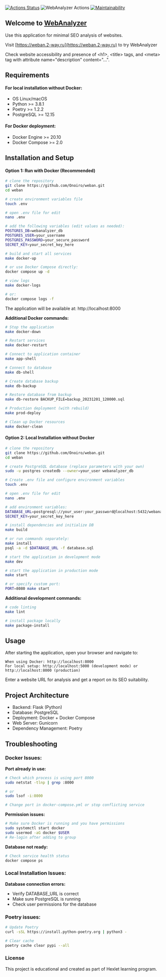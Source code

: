 [![Actions Status](https://github.com/Onoiro/python-project-83/workflows/hexlet-check/badge.svg)](https://github.com/Onoiro/weban/actions)
![WebAnalyzer Actions](https://github.com/Onoiro/weban/actions/workflows/page-analyzer-check.yml/badge.svg)
[![Maintainability](https://api.codeclimate.com/v1/badges/3807cda22bbcca6fee03/maintainability)](https://codeclimate.com/github/Onoiro/weban/maintainability)

## Welcome to [WebAnalyzer](https://weban.2-way.ru)
Use this application for minimal SEO analysis of websites.

Visit [https://weban.2-way.ru](https://weban.2-way.ru) to try WebAnalyzer

Check website accessibility and presence of \<h1\>, \<title\> tags, and \<meta\> tag with attribute name="description" content="...".

## Requirements

#### For local installation without Docker:
* OS Linux/macOS
* Python >= 3.8.1
* Poetry >= 1.2.2
* PostgreSQL >= 12.15

#### For Docker deployment:
* Docker Engine >= 20.10
* Docker Compose >= 2.0

## Installation and Setup

#### Option 1: Run with Docker (Recommended)
```bash
# clone the repository
git clone https://github.com/Onoiro/weban.git
cd weban

# create environment variables file
touch .env

# open .env file for edit
nano .env

# add the following variables (edit values as needed):
POSTGRES_DB=webanalyzer_db
POSTGRES_USER=your_username
POSTGRES_PASSWORD=your_secure_password
SECRET_KEY=your_secret_key_here

# build and start all services
make docker-up

# or use Docker Compose directly:
docker compose up -d

# view logs
make docker-logs

# or:
docker compose logs -f
```
The application will be available at: http://localhost:8000

**Additional Docker commands:**
```bash
# Stop the application
make docker-down

# Restart services
make docker-restart

# Connect to application container
make app-shell

# Connect to database
make db-shell

# Create database backup
make db-backup

# Restore database from backup
make db-restore BACKUP_FILE=backup_20231201_120000.sql

# Production deployment (with rebuild)
make prod-deploy

# Clean up Docker resources
make docker-clean
```

#### Option 2: Local Installation without Docker
```bash
# clone the repository
git clone https://github.com/Onoiro/weban.git
cd weban

# create PostgreSQL database (replace parameters with your own)
sudo -u postgres createdb --owner=your_user webanalyzer_db

# Create .env file and configure environment variables
touch .env

# open .env file for edit
nano .env

# add environment variables:
DATABASE_URL=postgresql://your_user:your_password@localhost:5432/webanalyzer_db
SECRET_KEY=your_secret_key_here

# install dependencies and initialize DB
make build

# or run commands separately:
make install
psql -a -d $DATABASE_URL -f database.sql

# start the application in development mode
make dev

# start the application in production mode
make start

# or specify custom port:
PORT=8080 make start
```
**Additional development commands:**

```bash
# code linting
make lint

# install package locally
make package-install
```

## Usage

After starting the application, open your browser and navigate to:

    When using Docker: http://localhost:8000
    For local setup: http://localhost:5000 (development mode) or http://localhost:8000 (production)

Enter a website URL for analysis and get a report on its SEO suitability.


## Project Architecture
* Backend: Flask (Python)
* Database: PostgreSQL
* Deployment: Docker + Docker Compose
* Web Server: Gunicorn
* Dependency Management: Poetry


## Troubleshooting

### Docker Issues:

**Port already in use:**
```bash
# Check which process is using port 8000
sudo netstat -tlnp | grep :8000

# or
sudo lsof -i:8000

# Change port in docker-compose.yml or stop conflicting service
```
**Permission issues:**
```bash
# Make sure Docker is running and you have permissions
sudo systemctl start docker
sudo usermod -aG docker $USER
# Re-login after adding to group
```
**Database not ready:**
```bash
# Check service health status
docker compose ps
```

### Local Installation Issues:

**Database connection errors:**
* Verify DATABASE_URL is correct
* Make sure PostgreSQL is running
* Check user permissions for the database

### Poetry issues:

```bash
# Update Poetry
curl -sSL https://install.python-poetry.org | python3 -

# Clear cache
poetry cache clear pypi --all
```

### License
This project is educational and created as part of Hexlet learning program.
